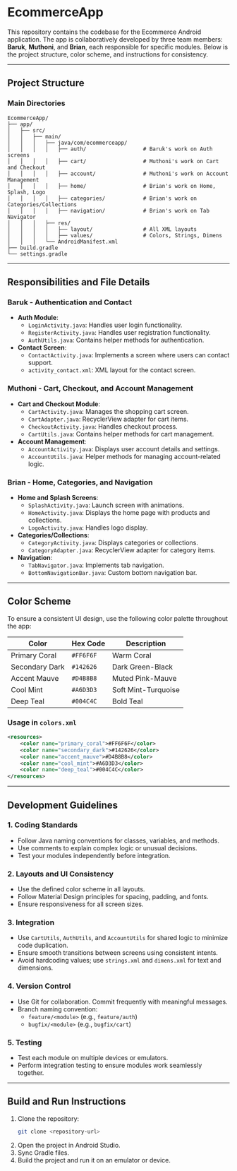 
# EcommerceApp

This repository contains the codebase for the Ecommerce Android application. The app is collaboratively developed by three team members: **Baruk**, **Muthoni**, and **Brian**, each responsible for specific modules. Below is the project structure, color scheme, and instructions for consistency.

---

## Project Structure

### Main Directories
```
EcommerceApp/
├── app/
│   ├── src/
│   │   ├── main/
│   │   │   ├── java/com/ecommerceapp/
│   │   │   │   ├── auth/                  # Baruk's work on Auth screens
│   │   │   │   ├── cart/                  # Muthoni's work on Cart and Checkout
│   │   │   │   ├── account/               # Muthoni's work on Account Management
│   │   │   │   ├── home/                  # Brian's work on Home, Splash, Logo
│   │   │   │   ├── categories/            # Brian's work on Categories/Collections
│   │   │   │   ├── navigation/            # Brian's work on Tab Navigator
│   │   │   ├── res/
│   │   │   │   ├── layout/                # All XML layouts
│   │   │   │   ├── values/                # Colors, Strings, Dimens
│   │   │   └── AndroidManifest.xml
├── build.gradle
└── settings.gradle
```

---

## Responsibilities and File Details

### **Baruk** - Authentication and Contact  
- **Auth Module**:  
  - `LoginActivity.java`: Handles user login functionality.  
  - `RegisterActivity.java`: Handles user registration functionality.  
  - `AuthUtils.java`: Contains helper methods for authentication.  
- **Contact Screen**:  
  - `ContactActivity.java`: Implements a screen where users can contact support.  
  - `activity_contact.xml`: XML layout for the contact screen.

### **Muthoni** - Cart, Checkout, and Account Management  
- **Cart and Checkout Module**:  
  - `CartActivity.java`: Manages the shopping cart screen.  
  - `CartAdapter.java`: RecyclerView adapter for cart items.  
  - `CheckoutActivity.java`: Handles checkout process.  
  - `CartUtils.java`: Contains helper methods for cart management.  
- **Account Management**:  
  - `AccountActivity.java`: Displays user account details and settings.  
  - `AccountUtils.java`: Helper methods for managing account-related logic.

### **Brian** - Home, Categories, and Navigation  
- **Home and Splash Screens**:  
  - `SplashActivity.java`: Launch screen with animations.  
  - `HomeActivity.java`: Displays the home page with products and collections.  
  - `LogoActivity.java`: Handles logo display.  
- **Categories/Collections**:  
  - `CategoryActivity.java`: Displays categories or collections.  
  - `CategoryAdapter.java`: RecyclerView adapter for category items.  
- **Navigation**:  
  - `TabNavigator.java`: Implements tab navigation.  
  - `BottomNavigationBar.java`: Custom bottom navigation bar.

---

## Color Scheme

To ensure a consistent UI design, use the following color palette throughout the app:

| Color          | Hex Code   | Description            |
|-----------------|------------|-----------------------|
| Primary Coral   | `#FF6F6F` | Warm Coral             |
| Secondary Dark  | `#142626` | Dark Green-Black       |
| Accent Mauve    | `#D4B8B8` | Muted Pink-Mauve       |
| Cool Mint       | `#A6D3D3` | Soft Mint-Turquoise    |
| Deep Teal       | `#004C4C` | Bold Teal              |


### Usage in `colors.xml`
```xml
<resources>
    <color name="primary_coral">#FF6F6F</color>
    <color name="secondary_dark">#142626</color>
    <color name="accent_mauve">#D4B8B8</color>
    <color name="cool_mint">#A6D3D3</color>
    <color name="deep_teal">#004C4C</color>
</resources>

```

---

## Development Guidelines

### 1. **Coding Standards**  
- Follow Java naming conventions for classes, variables, and methods.  
- Use comments to explain complex logic or unusual decisions.  
- Test your modules independently before integration.  

### 2. **Layouts and UI Consistency**  
- Use the defined color scheme in all layouts.  
- Follow Material Design principles for spacing, padding, and fonts.  
- Ensure responsiveness for all screen sizes.

### 3. **Integration**  
- Use `CartUtils`, `AuthUtils`, and `AccountUtils` for shared logic to minimize code duplication.  
- Ensure smooth transitions between screens using consistent intents.  
- Avoid hardcoding values; use `strings.xml` and `dimens.xml` for text and dimensions.

### 4. **Version Control**  
- Use Git for collaboration. Commit frequently with meaningful messages.  
- Branch naming convention:  
  - `feature/<module>` (e.g., `feature/auth`)  
  - `bugfix/<module>` (e.g., `bugfix/cart`)  

### 5. **Testing**  
- Test each module on multiple devices or emulators.  
- Perform integration testing to ensure modules work seamlessly together.

---

## Build and Run Instructions

1. Clone the repository:
   ```bash
   git clone <repository-url>
   ```
2. Open the project in Android Studio.  
3. Sync Gradle files.  
4. Build the project and run it on an emulator or device.
